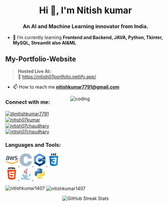 

<h1 align="center">Hi 👋, I'm Nitish kumar</h1>
<h3 align="center">An AI and Machine Learning innovator from India.</h3>

- 🌱 I’m currently learning **Frontend and Backend, JAVA, Python, Tkinter, MySQL, Streamlit also AI&ML**
## My-Portfolio-Website


> **Hosted Live At:**  
> 🔗 https://nitish07portfolio.netlify.app/

- 📫 How to reach me **nitishkumar7791@gmail.com**

<img align="right" alt="coding" width=300 height="200" src="https://easy-peasy.ai/cdn-cgi/image/quality=80,format=auto,width=700/https://media.easy-peasy.ai/646a1bbc-07b2-4ade-bdb2-ce06f45de39e/1e58beda-b88b-4d15-a57a-9803028d235a.png">

<h3 align="left">Connect with me:</h3>
<p align="left">
<a href="https://twitter.com/@nitishkumar7791" target="blank"><img align="center" src="https://raw.githubusercontent.com/rahuldkjain/github-profile-readme-generator/master/src/images/icons/Social/twitter.svg" alt="@nitishkumar7791" height="30" width="40" /></a>
<a href="https://linkedin.com/in/nitish07kumar" target="blank"><img align="center" src="https://raw.githubusercontent.com/rahuldkjain/github-profile-readme-generator/master/src/images/icons/Social/linked-in-alt.svg" alt="nitish07kumar" height="30" width="40" /></a>
<a href="https://fb.com/nitish07chaudhary" target="blank"><img align="center" src="https://raw.githubusercontent.com/rahuldkjain/github-profile-readme-generator/master/src/images/icons/Social/facebook.svg" alt="nitish07chaudhary" height="30" width="40" /></a>
<a href="https://instagram.com/nitish07chaudhary" target="blank"><img align="center" src="https://raw.githubusercontent.com/rahuldkjain/github-profile-readme-generator/master/src/images/icons/Social/instagram.svg" alt="nitish07chaudhary" height="30" width="40" /></a>
</p>

<h3 align="left">Languages and Tools:</h3>
<p align="left"> <a href="https://aws.amazon.com" target="_blank" rel="noreferrer"> <img src="https://raw.githubusercontent.com/devicons/devicon/master/icons/amazonwebservices/amazonwebservices-original-wordmark.svg" alt="aws" width="40" height="40"/> </a> <a href="https://www.cprogramming.com/" target="_blank" rel="noreferrer"> <img src="https://raw.githubusercontent.com/devicons/devicon/master/icons/c/c-original.svg" alt="c" width="40" height="40"/> </a> <a href="https://www.w3schools.com/cpp/" target="_blank" rel="noreferrer"> <img src="https://raw.githubusercontent.com/devicons/devicon/master/icons/cplusplus/cplusplus-original.svg" alt="cplusplus" width="40" height="40"/> </a> <a href="https://www.w3schools.com/css/" target="_blank" rel="noreferrer"> <img src="https://raw.githubusercontent.com/devicons/devicon/master/icons/css3/css3-original-wordmark.svg" alt="css3" width="40" height="40"/> </a> <a href="https://www.w3.org/html/" target="_blank" rel="noreferrer"> <img src="https://raw.githubusercontent.com/devicons/devicon/master/icons/html5/html5-original-wordmark.svg" alt="html5" width="40" height="40"/> </a> <a href="https://www.java.com" target="_blank" rel="noreferrer"> <img src="https://raw.githubusercontent.com/devicons/devicon/master/icons/java/java-original.svg" alt="java" width="40" height="40"/> </a> <a href="https://www.python.org" target="_blank" rel="noreferrer"> <img src="https://raw.githubusercontent.com/devicons/devicon/master/icons/python/python-original.svg" alt="python" width="40" height="40"/> </a> </p>

<p><img align="left" src="https://github-readme-stats.vercel.app/api/top-langs?username=nitishkumar1407&show_icons=true&locale=en&layout=compact" alt="nitishkumar1407" /></p>

<p>&nbsp;<img align="center" src="https://github-readme-stats.vercel.app/api?username=nitishkumar1407&show_icons=true&locale=en" alt="nitishkumar1407" /></p>

<p align="center">
  <img src="https://github-readme-streak-stats.herokuapp.com/?user=nitishkumar1407&theme=dark&hide_border=false" alt="GitHub Streak Stats" />
</p>

